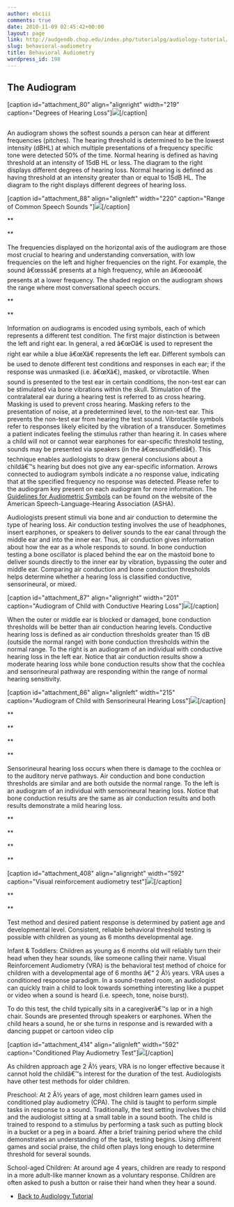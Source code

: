 ```yaml
---
author: ebciii
comments: true
date: 2010-11-09 02:45:42+00:00
layout: page
link: http://audgendb.chop.edu/index.php/tutorialpg/audiology-tutorial/behavioral-audiometry/
slug: behavioral-audiometry
title: Behavioral Audiometry
wordpress_id: 198
---
```


## The Audiogram




[caption id="attachment_80" align="alignright" width="219" caption="Degrees of Hearing Loss"][![](http://audgendb.chop.edu/wp-content/uploads/2010/11/AudiogramMegan2.jpg)](http://audgendb.chop.edu/wp-content/uploads/2010/11/AudiogramMegan2.jpg)[/caption]




## [ ](http://audgendb.chop.edu/wp-content/uploads/2010/11/AudiogramMegan2.jpg)




An audiogram shows the softest sounds a person can hear at different frequencies (pitches). The hearing threshold is determined to be the lowest intensity (dBHL) at which multiple presentations of a frequency specific tone were detected 50% of the time. Normal hearing is defined as having threshold at an intensity of 15dB HL or less. The diagram to the right displays different degrees of hearing loss. <!-- more -->Normal hearing is defined as having threshold at an intensity greater than or equal to 15dB HL. The diagram to the right displays different degrees of hearing loss.




[caption id="attachment_88" align="alignleft" width="220" caption="Range of Common Speech Sounds "][![](http://audgendb.chop.edu/wp-content/uploads/2010/11/Audiogram-Speech-Distribution.gif)](http://audgendb.chop.edu/wp-content/uploads/2010/11/Audiogram-Speech-Distribution.gif)[/caption]




**  

**




The frequencies displayed on the horizontal axis of the audiogram are those most crucial to hearing and understanding conversation, with low frequencies on the left and higher frequencies on the right. For example, the sound â€œsssâ€ presents at a high frequency, while an â€œoooâ€ presents at a lower frequency. The shaded region on the audiogram shows the range where most conversational speech occurs.




**  

**




Information on audiograms is encoded using symbols, each of which represents a different test condition. The first major distinction is between the left and right ear. In general, a red â€œOâ€ is used to represent the right ear while a blue â€œXâ€ represents the left ear.  Different symbols can be used to denote different test conditions and responses in each ear; if the response was unmasked (i.e. â€œXâ€), masked, or vibrotactile. When sound is presented to the test ear in certain conditions, the non-test ear can be stimulated via bone vibrations within the skull. Stimulation of the contralateral ear during a hearing test is referred to as cross hearing. Masking is used to prevent cross hearing. Masking refers to the presentation of noise, at a predetermined level, to the non-test ear. This prevents the non-test ear from hearing the test sound. Vibrotactile symbols refer to responses likely elicited by the vibration of a transducer.  Sometimes a patient indicates feeling the stimulus rather than hearing it. In cases where a child will not or cannot wear earphones for ear-specific threshold testing, sounds may be presented via speakers (in the â€œsoundfieldâ€). This technique enables audiologists to draw general conclusions about a childâ€™s hearing but does not give any ear-specific information. Arrows connected to audiogram symbols indicate a no response value, indicating that at the specified frequency no response was detected. Please refer to the audiogram key present on each audiogram for more information. The [Guidelines for Audiometric Symbols](http://www.asha.org/docs/html/GL1990-00006.html) can be found on the website of the American Speech-Language-Hearing Association (ASHA).




Audiologists present stimuli via bone and air conduction to determine the type of hearing loss. Air conduction testing involves the use of headphones, insert earphones, or speakers to deliver sounds to the ear canal through the middle ear and into the inner ear. Thus, air conduction gives information about how the ear as a whole responds to sound. In bone conduction testing a bone oscillator is placed behind the ear on the mastoid bone to deliver sounds directly to the inner ear by vibration, bypassing the outer and middle ear. Comparing air conduction and bone conduction thresholds helps determine whether a hearing loss is classified conductive, sensorineural, or mixed.




[caption id="attachment_87" align="alignright" width="201" caption="Audiogram of Child with Conductive Hearing Loss"][![](http://audgendb.chop.edu/wp-content/uploads/2010/11/Conductive-Hearing-Loss.gif)](http://audgendb.chop.edu/wp-content/uploads/2010/11/Conductive-Hearing-Loss.gif)[/caption]




When the outer or middle ear is blocked or damaged, bone conduction thresholds will be better than air conduction hearing levels. Conductive hearing loss is defined as air conduction thresholds greater than 15 dB (outside the normal range) with bone conduction thresholds within the normal range. To the right is an audiogram of an individual with conductive hearing loss in the left ear. Notice that air conduction results show a moderate hearing loss while bone conduction results show that the cochlea and sensorineural pathway are responding within the range of normal hearing sensitivity.




[caption id="attachment_86" align="alignleft" width="215" caption="Audiogram of Child with Sensorineural Hearing Loss"][![](http://audgendb.chop.edu/wp-content/uploads/2010/11/Sensorineural-Hearing-Loss.gif)](http://audgendb.chop.edu/wp-content/uploads/2010/11/Sensorineural-Hearing-Loss.gif)[/caption]




**  

**




**  

**




Sensorineural hearing loss occurs when there is damage to the cochlea or to the auditory nerve pathways.  Air conduction and bone conduction thresholds are similar and are both outside the normal range. To the left is an audiogram of an individual with sensorineural hearing loss. Notice that bone conduction results are the same as air conduction results and both results demonstrate a mild hearing loss.




**  

**




**  

**




[caption id="attachment_408" align="alignright" width="592" caption="Visual reinforcement audiometry test"][![](http://audgendb.chop.edu/wp-content/uploads/2010/12/VRA.jpg)](http://audgendb.chop.edu/wp-content/uploads/2010/12/VRA.jpg)[/caption]




**  

**




Test method and desired patient response is determined by patient age and developmental level. Consistent, reliable behavioral threshold testing is possible with children as young as 6 months developmental age.




Infant & Toddlers: Children as young as 6 months old will reliably turn their head when they hear sounds, like someone calling their name.  Visual Reinforcement Audiometry (VRA) is the behavioral test method of choice for children with a developmental age of 6 months â€“ 2 Â½ years.  VRA uses a conditioned response paradigm. In a sound-treated room, an audiologist can quickly train a child to look towards something interesting like a puppet or video when a sound is heard (i.e. speech, tone, noise burst).


To do this test, the child typically sits in a caregiverâ€™s lap or in a high chair.  Sounds are presented through speakers or earphones.  When the child hears a sound, he or she turns in response and is rewarded with a dancing puppet or cartoon video clip




[caption id="attachment_414" align="alignleft" width="592" caption="Conditioned Play Audiometry Test"][![](http://audgendb.chop.edu/wp-content/uploads/2010/12/sorta_cpa.jpg)](http://audgendb.chop.edu/wp-content/uploads/2010/12/sorta_cpa.jpg)[/caption]




As children approach age 2 Â½ years, VRA is no longer effective because it cannot hold the childâ€™s interest for the duration of the test. Audiologists have other test methods for older children.




Preschool: At 2 Â½ years of age, most children learn games used in conditioned play audiometry (CPA). The child is taught to perform simple tasks in response to a sound. Traditionally, the test setting involves the child and the audiologist sitting at a small table in a sound booth. The child is trained to respond to a stimulus by performing a task such as putting block in a bucket or a peg in a board.  After a brief training period where the child demonstrates an understanding of the task, testing begins.  Using different games and social praise, the child often plays long enough to determine threshold for several sounds.




School-aged Children: At around age 4 years, children are ready to respond in a more adult-like manner known as a voluntary response. Children are often asked to push a button or raise their hand when they hear a sound.






  * [Back to Audiology Tutorial](http://audgendb.chop.edu/index.php/audiology-tutorial/)


